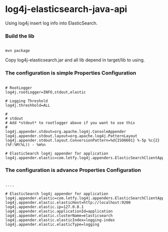 log4j-elasticsearch-java-api
============================

Using log4j insert log info into ElasticSearch.

### Build the lib ###
<pre><code>
mvn package
</code></pre>

Copy log4j-elasticsearch.jar and all lib depend in target/lib to using.

### The configuration is simple Properties Configuration ###
<pre><code>
# RootLogger
log4j.rootLogger=INFO,stdout,elastic

# Logging Threshold
log4j.threshhold=ALL

#
# stdout
# Add *stdout* to rootlogger above if you want to use this 
#
log4j.appender.stdout=org.apache.log4j.ConsoleAppender
log4j.appender.stdout.layout=org.apache.log4j.PatternLayout
log4j.appender.stdout.layout.ConversionPattern=%d{ISO8601} %-5p %c{2} (%F:%M(%L)) - %m%n

# ElasticSearch log4j appender for application
log4j.appender.elastic=com.letfy.log4j.appenders.ElasticSearchClientAppender
</code></pre>

### The configuration is advance Properties Configuration ###
<pre><code>
....

# ElasticSearch log4j appender for application
log4j.appender.elastic=com.letfy.log4j.appenders.ElasticSearchClientAppender
log4j.appender.elastic.elasticHost=http://localhost:9200
log4j.appender.elastic.ip=127.0.0.1
log4j.appender.elastic.applicationId=application
log4j.appender.elastic.clusterName=elasticsearch
log4j.appender.elastic.elasticIndex=logging-index
log4j.appender.elastic.elasticType=logging
</code></pre>

